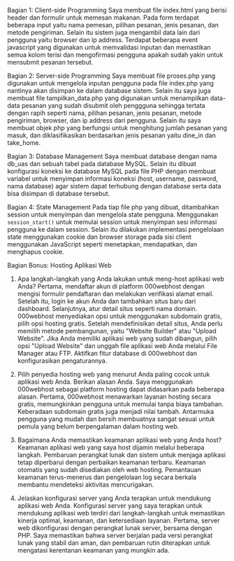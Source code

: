 Bagian 1: Client-side Programming
Saya membuat file index.html yang berisi header dan formulir untuk memesan makanan. Pada form terdapat beberapa input yaitu  nama pemesan, pilihan pesanan, jenis pesanan, dan metode pengiriman. Selain itu sistem juga mengambil data lain dari pengguna yaitu browser dan ip address. Terdapat beberapa event javascript yang digunakan untuk memvalidasi inputan dan memastikan semua kolom terisi dan mengofirmasi pengguna apakah sudah yakin untuk mensubmit pesanan tersebut.

Bagian 2: Server-side Programming 
Saya membuat file proses.php yang digunakan untuk mengelola inputan pengguna pada file index.php yang nantinya akan disimpan ke dalam database sistem. Selain itu saya juga membuat file tampilkan_data.php yang digunakan untuk menampilkan data-data pesanan yang sudah disubmit oleh penggguna sehingga tertata dengan rapih seperti nama, pilihan pesanan, jenis pesanan, metode pengiriman, browser, dan ip address dari pengguna. Selain itu saya membuat objek php yang berfungsi untuk menghitung jumlah pesanan yang masuk, dan diklasifikasikan berdasarkan jenis pesanan yaitu dine_in dan take_home.

Bagian 3: Database Management
Saya membuat database dengan nama db_uas dan sebuah tabel pada database MySQL. Selain itu dibuat konfigurasi koneksi ke database MySQL pada file PHP dengan membuat variabel untuk menyimpan informasi koneksi (host, username, password, nama database) agar sistem dapat terhubung dengan database serta data bisa disimpan di database tersebut.
 
Bagian 4: State Management
Pada tiap file php yang dibuat, ditambahkan session untuk menyimpan dan mengelola state pengguna. Menggunakan `session_start()` untuk memulai session untuk menyimpan sesi informasi pengguna ke dalam session. Selain itu dilakukan implementasi pengelolaan state menggunakan cookie dan browser storage pada sisi client menggunakan JavaScript seperti menetapkan, mendapatkan, dan menghapus cookie.

Bagian Bonus: Hosting Aplikasi Web
1. Apa langkah-langkah yang Anda lakukan untuk meng-host aplikasi web Anda?
Pertama, mendaftar akun di platform 000webhost dengan mengisi formulir pendaftaran dan melakukan verifikasi alamat email. Setelah itu, login ke akun Anda dan tambahkan situs baru dari dashboard. Selanjutnya, atur detail situs seperti nama domain. 000webhost menyediakan opsi untuk menggunakan subdomain gratis, pilih opsi hosting gratis. Setelah mendefinisikan detail situs, Anda perlu memilih metode pembangunan, yaitu "Website Builder" atau "Upload Website". Jika Anda memiliki aplikasi web yang sudah dibangun, pilih opsi "Upload Website" dan unggah file aplikasi web Anda melalui File Manager atau FTP. Aktifkan fitur database di 000webhost dan konfigurasikan pengaturannya.

2. Pilih penyedia hosting web yang menurut Anda paling cocok untuk aplikasi web Anda. Berikan alasan Anda.
Saya menggunakan  000webhost sebagai platform hosting dapat didasarkan pada beberapa alasan. Pertama, 000webhost menawarkan layanan hosting secara gratis, memungkinkan pengguna untuk memulai tanpa biaya tambahan. Keberadaan subdomain gratis juga menjadi nilai tambah. Antarmuka pengguna yang mudah dan bersih membuatnya sangat sesuai untuk pemula yang belum berpengalaman dalam hosting web.

3. Bagaimana Anda memastikan keamanan aplikasi web yang Anda host?
Keamanan aplikasi web yang saya host dijamin melalui beberapa langkah. Pembaruan perangkat lunak dan sistem  untuk menjaga aplikasi tetap diperbarui dengan perbaikan keamanan terbaru. Keamanan otomatis yang sudah disediakan oleh web hosting. Pemantauan keamanan terus-menerus dan pengelolaan log secara berkala membantu mendeteksi aktivitas mencurigakan.

4. Jelaskan konfigurasi server yang Anda terapkan untuk mendukung aplikasi web Anda.
Konfigurasi server yang saya terapkan untuk mendukung aplikasi web terdiri dari langkah-langkah untuk memastikan kinerja optimal, keamanan, dan ketersediaan layanan. Pertama, server web dikonfigurasi dengan perangkat lunak server, bersama dengan PHP. Saya memastikan bahwa server berjalan pada versi perangkat lunak yang stabil dan aman, dan pembaruan rutin diterapkan untuk mengatasi kerentanan keamanan yang mungkin ada.